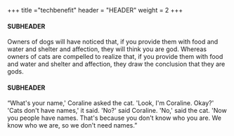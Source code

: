 +++
title ="techbenefit"
header = "HEADER"
weight = 2
+++



#### SUBHEADER

Owners of dogs will have noticed that, if you provide them with food and water and shelter and affection, they will think you are god. Whereas owners of cats are compelled to realize that, if you provide them with food and water and shelter and affection, they draw the conclusion that they are gods.

#### SUBHEADER

“What's your name,' Coraline asked the cat. 'Look, I'm Coraline. Okay?'
'Cats don't have names,' it said.
'No?' said Coraline.
'No,' said the cat. 'Now you people have names. That's because you don't know who you are. We know who we are, so we don't need names.” 
